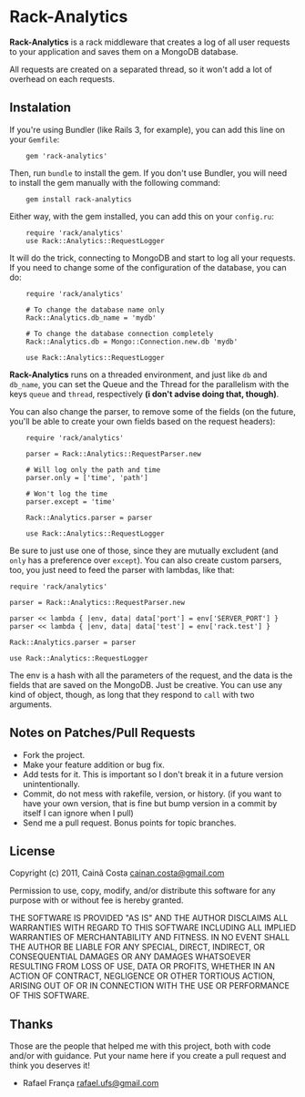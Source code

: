 # Rack-Analytics #

**Rack-Analytics** is a rack middleware that creates a log of all user requests to your application and saves them on a MongoDB database.

All requests are created on a separated thread, so it won't add a lot of overhead on each requests.

## Instalation ##

If you're using Bundler (like Rails 3, for example), you can add this line on your `Gemfile`:

		gem 'rack-analytics'

Then, run `bundle` to install the gem. If you don't use Bundler, you will need to install the gem manually with the following command:

		gem install rack-analytics

Either way, with the gem installed, you can add this on your `config.ru`:

		require 'rack/analytics'
		use Rack::Analytics::RequestLogger

It will do the trick, connecting to MongoDB and start to log all your requests. If you need to change some of the configuration of the database, you can do:

		require 'rack/analytics'
		
		# To change the database name only
		Rack::Analytics.db_name = 'mydb'
		
		# To change the database connection completely
		Rack::Analytics.db = Mongo::Connection.new.db 'mydb'
		
		use Rack::Analytics::RequestLogger

**Rack-Analytics** runs on a threaded environment, and just like `db` and `db_name`, you can set the Queue and the Thread for the parallelism with the keys `queue` and `thread`, respectively **(i don't advise doing that, though)**.

You can also change the parser, to remove some of the fields (on the future, you'll be able to create your own fields based on the request headers):

		require 'rack/analytics'
		
		parser = Rack::Analytics::RequestParser.new
		
		# Will log only the path and time
		parser.only = ['time', 'path']

		# Won't log the time
		parser.except = 'time'
		
		Rack::Analytics.parser = parser

		use Rack::Analytics::RequestLogger

Be sure to just use one of those, since they are mutually excludent (and `only` has a preference over `except`). You can also create custom parsers, too, you just need to feed the parser with lambdas, like that:

    require 'rack/analytics'

    parser = Rack::Analytics::RequestParser.new

    parser << lambda { |env, data| data['port'] = env['SERVER_PORT'] }
    parser << lambda { |env, data| data['test'] = env['rack.test'] }

    Rack::Analytics.parser = parser

    use Rack::Analytics::RequestLogger

The env is a hash with all the parameters of the request, and the data is the fields that are saved on the MongoDB. Just be creative. You can use any kind of object, though, as long that they respond to `call` with two arguments.

## Notes on Patches/Pull Requests ##

* Fork the project.
* Make your feature addition or bug fix.
* Add tests for it. This is important so I don't break it in a future version unintentionally.
* Commit, do not mess with rakefile, version, or history. (if you want to have your own version, that is fine but bump version in a commit by itself I can ignore when I pull)
* Send me a pull request. Bonus points for topic branches.

## License ##

Copyright (c) 2011, Cainã Costa <cainan.costa@gmail.com>

Permission to use, copy, modify, and/or distribute this software for any purpose with or without fee is hereby granted.

THE SOFTWARE IS PROVIDED "AS IS" AND THE AUTHOR DISCLAIMS ALL WARRANTIES WITH REGARD TO THIS SOFTWARE INCLUDING ALL IMPLIED WARRANTIES OF MERCHANTABILITY AND FITNESS. IN NO EVENT SHALL THE AUTHOR BE LIABLE FOR ANY SPECIAL, DIRECT, INDIRECT, OR CONSEQUENTIAL DAMAGES OR ANY DAMAGES WHATSOEVER RESULTING FROM LOSS OF USE, DATA OR PROFITS, WHETHER IN AN ACTION OF CONTRACT, NEGLIGENCE OR OTHER TORTIOUS ACTION, ARISING OUT OF OR IN CONNECTION WITH THE USE OR PERFORMANCE OF THIS SOFTWARE.

## Thanks ##

Those are the people that helped me with this project, both with code and/or with guidance. Put your name here if you create a pull request and think you deserves it!

* Rafael França <rafael.ufs@gmail.com>

